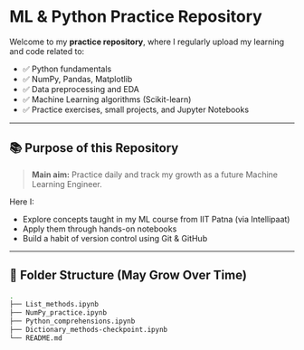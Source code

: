 # ML & Python Practice Repository

Welcome to my **practice repository**, where I regularly upload my learning and code related to:

* ✅ Python fundamentals
* ✅ NumPy, Pandas, Matplotlib
* ✅ Data preprocessing and EDA
* ✅ Machine Learning algorithms (Scikit-learn)
* ✅ Practice exercises, small projects, and Jupyter Notebooks

---

## 📚 Purpose of this Repository

> **Main aim:** Practice daily and track my growth as a future Machine Learning Engineer.

Here I:

* Explore concepts taught in my ML course from IIT Patna (via Intellipaat)
* Apply them through hands-on notebooks
* Build a habit of version control using Git & GitHub

---

## 📂 Folder Structure (May Grow Over Time)

```bash
.
├── List_methods.ipynb
├── NumPy_practice.ipynb
├── Python_comprehensions.ipynb
├── Dictionary_methods-checkpoint.ipynb
└── README.md
```
